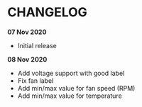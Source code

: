 # CHANGELOG

**07 Nov 2020**
- Initial release

**08 Nov 2020**
- Add voltage support with good label
- Fix fan label
- Add min/max value for fan speed (RPM)
- Add min/max value for temperature